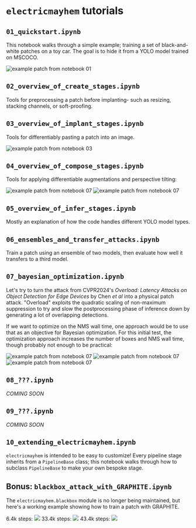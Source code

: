 # `electricmayhem` tutorials


## `01_quickstart.ipynb`

This notebook walks through a simple example; training a set of black-and-white patches on a toy car. The goal is to hide it from a YOLO model trained on MSCOCO.

![example patch from notebook 01](docs/notebook_01_example.png)

## `02_overview_of_create_stages.ipynb` 

Tools for preprocessing a patch before implanting- such as resizing, stacking channels, or soft-proofing.

## `03_overview_of_implant_stages.ipynb`

Tools for differentiably pasting a patch into an image.

![example patch from notebook 03](docs/implant_example.png)

## `04_overview_of_compose_stages.ipynb`

Tools for applying differentiable augmentations and perspective tilting:

![example patch from notebook 07](docs/notebook_04_aug_example.png)
![example patch from notebook 07](docs/notebook_04_tilt_example.png)

## `05_overview_of_infer_stages.ipynb`

Mostly an explanation of how the code handles different YOLO model types.

## `06_ensembles_and_transfer_attacks.ipynb`

Train a patch using an ensemble of two models, then evaluate how well it transfers to a third model.

## `07_bayesian_optimization.ipynb`

Let's try to turn the attack from CVPR2024's *Overload: Latency Attacks on Object Detection for Edge Devices* by Chen *et al* into a physical patch attack. "Overload" exploits the quadratic scaling of non-maximum suppression to try and slow the postprocessing phase of inference down by generating a lot of overlapping detections.

If we want to optimize on the NMS wall time, one approach would be to use that as an objective for Bayesian optimization. For this initial test, the optimization approach increases the number of boxes and NMS wall time, though probably not enough to be practical:

![example patch from notebook 07](docs/notebook_07_boxcount.png)
![example patch from notebook 07](docs/notebook_07_nms_time.png)
![example patch from notebook 07](docs/notebook_07_latency_attack_image.png)

## `08_???.ipynb`

*COMING SOON*

## `09_???.ipynb`

*COMING SOON*

## `10_extending_electricmayhem.ipynb`

`electricmayhem` is intended to be easy to customize! Every pipeline stage inherits from a `PipelineBase` class; this notebook walks through how to subclass `PipelineBase` to make your own bespoke stage.


## Bonus: `blackbox_attack_with_GRAPHITE.ipynb`

The `electricmayhem.blackbox` module is no longer being maintained, but here's a working example showing how to train a patch with GRAPHITE.

6.4k steps:
![](docs/blackbox_6460_steps.png)
33.4k steps:
![](docs/blackbox_33440_steps.png)
43.4k steps:
![](docs/blackbox_43430_steps.png)


